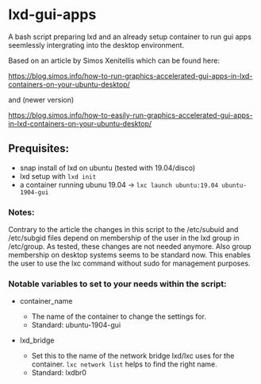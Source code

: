 # lxd-gui-apps
A bash script preparing lxd and an already setup container to run gui apps seemlessly intergrating into the desktop environment.


Based on an article by Simos Xenitellis which can be found here:

https://blog.simos.info/how-to-run-graphics-accelerated-gui-apps-in-lxd-containers-on-your-ubuntu-desktop/

and (newer version)

https://blog.simos.info/how-to-easily-run-graphics-accelerated-gui-apps-in-lxd-containers-on-your-ubuntu-desktop/


## Prequisites:

- snap install of lxd on ubuntu (tested with 19.04/disco)
- lxd setup with `lxd init`
- a container running ubunu 19.04 -> `lxc launch ubuntu:19.04 ubuntu-1904-gui`


### Notes:
Contrary to the article the changes in this script to the /etc/subuid and /etc/subgid files depend on membership
of the user in the lxd group in /etc/group.
As tested, these changes are not needed anymore. Also group membership on desktop systems seems to be standard now.
This enables the user to use the lxc command without sudo for management purposes.


### Notable variables to set to your needs within the script:
- container_name

	- The name of the container to change the settings for.
	- Standard: ubuntu-1904-gui

- lxd_bridge
	- Set this to the name of the network bridge lxd/lxc uses for the container.
	`lxc network list` helps to find the right name.
	- Standard: lxdbr0


